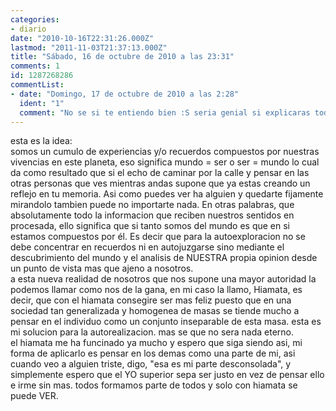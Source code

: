 ```yaml
---
categories:
- diario
date: "2010-10-16T22:31:26.000Z"
lastmod: "2011-11-03T21:37:13.000Z"
title: "Sábado, 16 de octubre de 2010 a las 23:31"
comments: 1
id: 1287268286
commentList:
- date: "Domingo, 17 de octubre de 2010 a las 2:28"
  ident: "1"
  comment: "No se si te entiendo bien :S seria genial si explicaras todo un poco mas detalladamente en otra entrada. Pon arriba el hiamata o algo asi para saber que es la continuacion de esto"
---
```


esta es la idea:  
somos un cumulo de experiencias y/o recuerdos compuestos por nuestras vivencias en este planeta, eso significa mundo = ser o ser = mundo lo cual da como resultado que si el echo de caminar por la calle y pensar en las otras personas que ves mientras andas supone que ya estas creando un reflejo en tu memoria. Asi como puedes ver ha alguien y quedarte fijamente mirandolo tambien puede no importarte nada. En otras palabras, que absolutamente todo la informacion que reciben nuestros sentidos en procesada, ello significa que si tanto somos del mundo es que en si estamos compuestos por él. Es decir que para la autoexploracion no se debe concentrar en recuerdos ni en autojuzgarse sino mediante el descubrimiento del mundo y el analisis de NUESTRA propia opinion desde un punto de vista mas que ajeno a nosotros.  
 a esta nueva realidad de nosotros que nos supone una mayor autoridad la podemos llamar como nos de la gana, en mi caso la llamo, Hiamata, es decir, que con el hiamata consegire ser mas feliz puesto que en una sociedad tan generalizada y homogenea de masas se tiende mucho a pensar en el individuo como un conjunto inseparable de esta masa. esta es mi solucion para la autorealizacion. mas se que no sera nada eterno.  
 el hiamata me ha funcinado ya mucho y espero que siga siendo asi, mi forma de aplicarlo es pensar en los demas como una parte de mi, asi cuando veo a alguien triste, digo, "esa es mi parte desconsolada", y simplemente espero que el YO superior sepa ser justo en vez de pensar ello e irme sin mas. todos formamos parte de todos y solo con hiamata se puede VER.